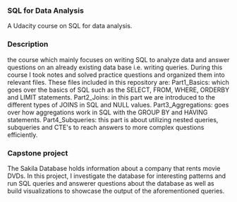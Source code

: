 ### SQL for Data Analysis
A Udacity course on SQL for data analysis.

### Description
the course which mainly focuses on writing SQL to analyze data and answer questions on an already existing data base i.e. writing queries.
During this course I took notes and solved practice questions and organized them into relevant files.
These files included in this repository are:
Part1_Basics: which goes over the basics of SQL such as the SELECT, FROM, WHERE, ORDERBY and LIMIT statements.
Part2_Joins: in this part we are introduced to the different types of JOINS in SQL and NULL values.
Part3_Aggregations: goes over how aggregations work in SQL with the GROUP BY and HAVING statements.
Part4_Subqueries: this part is about utilizing nested queries, subqueries and CTE's to reach answers to more complex questions efficiently.

### Capstone project
The Sakila Database holds information about a company that rents movie DVDs. In this project, I investigate the database for interesting patterns and run SQL queries and answerer questions about the database as well as build visualizations to showcase the output of the aforementioned queries.     
